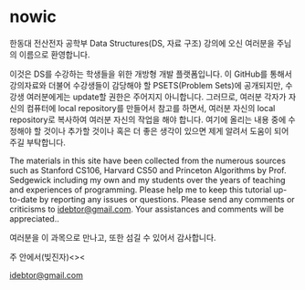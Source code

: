 # nowic

한동대 전산전자 공학부 Data Structures(DS, 자료 구조) 강의에 오신 여러분을 주님의 이름으로 환영합니다. 

이것은 DS를 수강하는 학생들을 위한 개방형 개발 플랫폼입니다. 이 GitHub를 통해서 강의자료와 더불어 수강생들이 감당해야 할 PSETS(Problem Sets)에 공개되지만, 수강생 여러분에게는 update할 권한은 주어지지 아니합니다. 그러므로, 여러분 각자가 자신의 컴퓨터에 local repository를 만들어서 참고를 하면서, 여러분 자신의 local repository로 복사하여 여러분 자신의 작업을 해야 합니다. 여기에 올리는 내용 중에 수정해야 할 것이나 추가할 것이나 혹은 더 좋은 생각이 있으면 제게 알려서 도움이 되어 주길 부탁합니다.

The materials in this site have been collected from the numerous sources such as Stanford CS106, Harvard CS50 and Princeton Algorithms by Prof. Sedgewick including my own and my students over the years of teaching and experiences of programming. Please help me to keep this tutorial up-to-date by reporting any issues or questions. Please send any comments or criticisms to idebtor@gmail.com. Your assistances and comments will be appreciated..

여러분을 이 과목으로 만나고, 또한 섬길 수 있어서 감사합니다. 

주 안에서(빚진자)<><

idebtor@gmail.com
